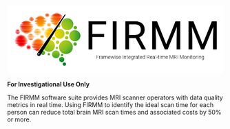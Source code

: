 ![Logo](img/FirmmLogo.png)

**For Investigational Use Only**

The FIRMM software suite provides MRI scanner operators with data quality metrics in real time. Using FIRMM to identify the ideal scan time for each person can reduce total brain MRI scan times and associated costs by 50% or more.
